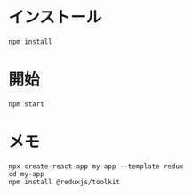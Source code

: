 
# インストール
```
npm install
```

# 開始
```
npm start
```

# メモ
```
npx create-react-app my-app --template redux
cd my-app
npm install @reduxjs/toolkit
```


